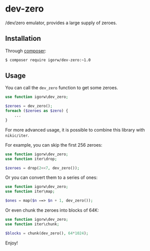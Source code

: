 # dev-zero

/dev/zero emulator, provides a large supply of zeroes.

## Installation

Through [composer](https://getcomposer.org):

```bash
$ composer require igorw/dev-zero:~1.0
```

## Usage

You can call the `dev_zero` function to get some zeroes.

```php
use function igorw\dev_zero;

$zeroes = dev_zero();
foreach ($zeroes as $zero) {
    ...
}
```

For more advanced usage, it is possible to combine this library with `nikic/iter`.

For example, you can skip the first 256 zeroes:

```php
use function igorw\dev_zero;
use function iter\drop;

$zeroes = drop(2<<7, dev_zero());
```

Or you can convert them to a series of ones:

```php
use function igorw\dev_zero;
use function iter\map;

$ones = map($n ==> $n + 1, dev_zero());
```

Or even chunk the zeroes into blocks of 64K:

```php
use function igorw\dev_zero;
use function iter\chunk;

$blocks = chunk(dev_zero(), 64*1024);
```

Enjoy!
